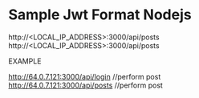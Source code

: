 # Sample Jwt Format Nodejs


http://<LOCAL_IP_ADDRESS>:3000/api/posts
http://<LOCAL_IP_ADDRESS>:3000/api/posts

EXAMPLE 

 
http://64.0.7.121:3000/api/login    //perform post
http://64.0.7.121:3000/api/posts    //perform post
